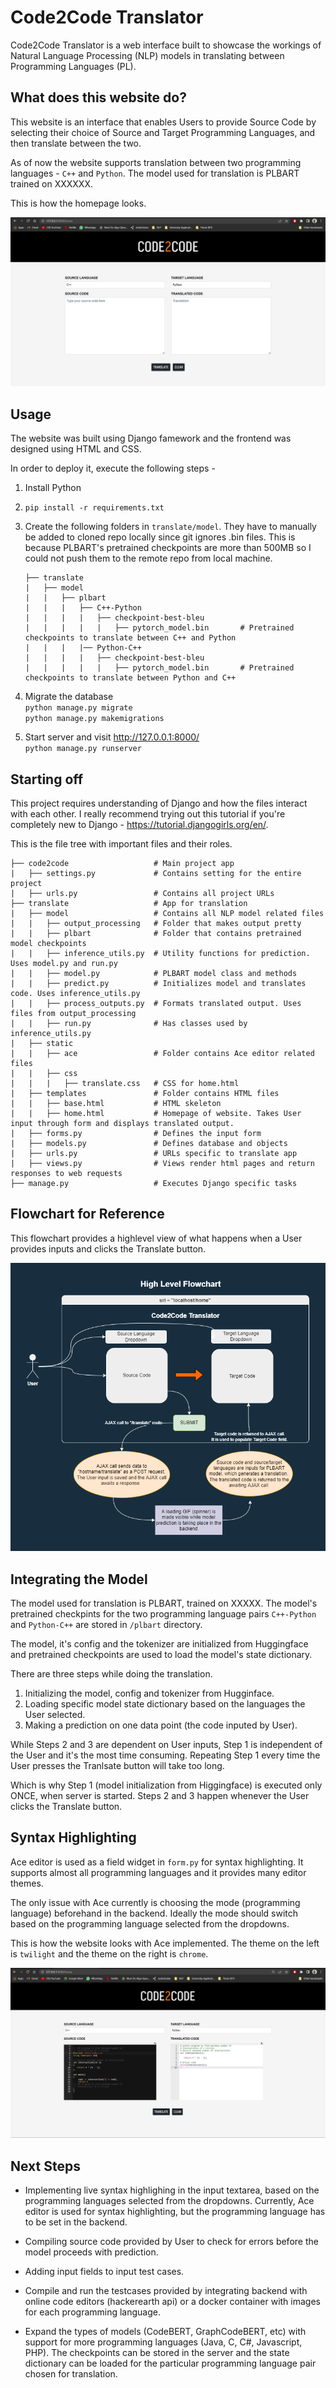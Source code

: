 # Code2Code Translator

Code2Code Translator is a web interface built to showcase the workings of Natural Language Processing (NLP) models in translating between Programming Languages (PL). 



## What does this website do?

This website is an interface that enables Users to provide Source Code by selecting their choice of Source and Target Programming Languages, and then translate between the two. 

As of now the website supports translation between two programming languages - `C++` and `Python`. The model used for translation is PLBART trained on XXXXXX.

This is how the homepage looks.

![Website Homepage](translate/static/media/homepage.png "Website Homepage") 



## Usage

The website was built using Django famework and the frontend was designed using HTML and CSS. 

In order to deploy it, execute the following steps - 

1. Install Python

2. `pip install -r requirements.txt`

3. Create the following folders in `translate/model`. They have to manually be added to cloned repo locally since git ignores .bin files. This is because PLBART's pretrained checkpoints are more than 500MB so I could not push them to the remote repo from local machine.
    ```
    ├── translate
    |   ├── model
    |   |   ├── plbart
    |   |   |   ├── C++-Python
    |   |   |   |   ├── checkpoint-best-bleu
    |   |   |   |   |   ├── pytorch_model.bin       # Pretrained checkpoints to translate between C++ and Python
    |   |   |   |── Python-C++
    |   |   |   |   ├── checkpoint-best-bleu
    |   |   |   |   |   ├── pytorch_model.bin       # Pretrained checkpoints to translate between Python and C++
    ```
4. Migrate the database \
    `python manage.py migrate` \
    `python manage.py makemigrations`

5. Start server and visit http://127.0.0.1:8000/ \
`python manage.py runserver`



## Starting off

This project requires understanding of Django and how the files interact with each other. I really recommend trying out this tutorial if you're completely new to Django - https://tutorial.djangogirls.org/en/. 

This is the file tree with important files and their roles.

```
├── code2code                   # Main project app        
|   ├── settings.py             # Contains setting for the entire project
|   ├── urls.py                 # Contains all project URLs
├── translate                   # App for translation
|   ├── model                   # Contains all NLP model related files
|   |   ├── output_processing   # Folder that makes output pretty
|   |   ├── plbart              # Folder that contains pretrained model checkpoints
|   |   ├── inference_utils.py  # Utility functions for prediction. Uses model.py and run.py
|   |   ├── model.py            # PLBART model class and methods
|   |   ├── predict.py          # Initializes model and translates code. Uses inference_utils.py
|   |   ├── process_outputs.py  # Formats translated output. Uses files from output_processing
|   |   ├── run.py              # Has classes used by inference_utils.py
|   ├── static                  
|   |   ├── ace                 # Folder contains Ace editor related files 
|   |   ├── css                 
|   |   |   ├── translate.css   # CSS for home.html        
|   ├── templates               # Folder contains HTML files
|   |   ├── base.html           # HTML skeleton
|   |   ├── home.html           # Homepage of website. Takes User input through form and displays translated output.     
|   ├── forms.py                # Defines the input form  
|   ├── models.py               # Defines database and objects
|   ├── urls.py                 # URLs specific to translate app
|   ├── views.py                # Views render html pages and return responses to web requests 
├── manage.py                   # Executes Django specific tasks
```



## Flowchart for Reference

This flowchart provides a highlevel view of what happens when a User provides inputs and clicks the Translate button.

![Website Homepage Highlevel](translate/static/media/Website%20Flowchart%20Highlevel.png "Website Homepage with Ace") 



## Integrating the Model

The model used for translation is PLBART, trained on XXXXX. The model's pretrained checkpints for the two programming language pairs `C++-Python` and `Python-C++` are stored in `/plbart` directory. 

The model, it's config and the tokenizer are initialized from Huggingface and pretrained checkpoints are used to load the model's state dictionary. 

There are three steps while doing the translation.

1. Initializing the model, config and tokenizer from Hugginface.
2. Loading specific model state dictionary based on the languages the User selected. 
3. Making a prediction on one data point (the code inputed by User).

While Steps 2 and 3 are dependent on User inputs, Step 1 is independent of the User and it's the most time consuming. Repeating Step 1 every time the User presses the Tranlsate button will take too long. 

Which is why Step 1 (model initialization from Higgingface) is executed only ONCE, when server is started. Steps 2 and 3 happen whenever the User clicks the Translate button. 



## Syntax Highlighting 

Ace editor is used as a field widget in `form.py` for syntax highlighting. It supports almost all programming languages and it provides many editor themes. 

The only issue with Ace currently is choosing the mode (programming language) beforehand in the backend. Ideally the mode should switch based on the programming language selected from the dropdowns.

This is how the website looks with Ace implemented. The theme on the left is `twilight` and the theme on the right is `chrome`.

![Website Homepage with Ace](translate/static/media/homepage%20v2.png "Website Homepage with Ace") 



## Next Steps

- Implementing live syntax highlighing in the input textarea, based on the programming languages selected from the dropdowns. Currently, Ace editor is used for syntax highlighting, but the programming language has to be set in the backend.

- Compiling source code provided by User to check for errors before the model proceeds with prediction. 

- Adding input fields to input test cases. 

- Compile and run the testcases provided by integrating backend with online code editors (hackerearth api) or a docker container with images for each programming language. 

- Expand the types of models (CodeBERT, GraphCodeBERT, etc) with support for more programming languages (Java, C, C#, Javascript, PHP). The checkpoints can be stored in the server and the state dictionary can be loaded for the particular programming language pair chosen for translation. 